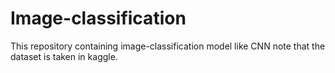 # Image-classification
This repository containing image-classification model like CNN note that the dataset is taken in kaggle.
